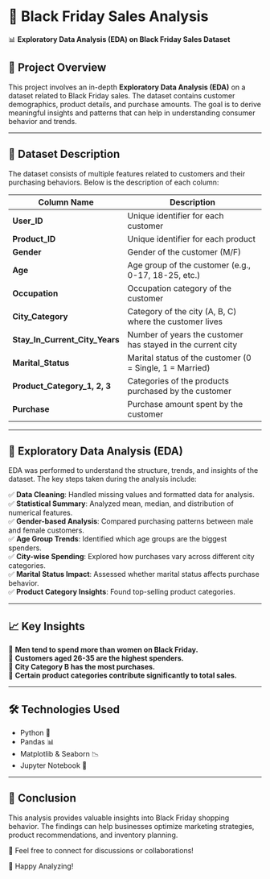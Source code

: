 # 🛒 Black Friday Sales Analysis

📊 **Exploratory Data Analysis (EDA) on Black Friday Sales Dataset**  

## 📌 Project Overview  
This project involves an in-depth **Exploratory Data Analysis (EDA)** on a dataset related to Black Friday sales. The dataset contains customer demographics, product details, and purchase amounts. The goal is to derive meaningful insights and patterns that can help in understanding consumer behavior and trends.  

---

## 📂 Dataset Description  

The dataset consists of multiple features related to customers and their purchasing behaviors. Below is the description of each column:  

| Column Name  | Description  |
|-------------|-------------|
| **User_ID**  | Unique identifier for each customer  |
| **Product_ID**  | Unique identifier for each product  |
| **Gender**  | Gender of the customer (M/F)  |
| **Age**  | Age group of the customer (e.g., 0-17, 18-25, etc.)  |
| **Occupation**  | Occupation category of the customer  |
| **City_Category**  | Category of the city (A, B, C) where the customer lives  |
| **Stay_In_Current_City_Years**  | Number of years the customer has stayed in the current city  |
| **Marital_Status**  | Marital status of the customer (0 = Single, 1 = Married)  |
| **Product_Category_1, 2, 3**  | Categories of the products purchased by the customer  |
| **Purchase**  | Purchase amount spent by the customer  |

---

## 🔎 Exploratory Data Analysis (EDA)  

EDA was performed to understand the structure, trends, and insights of the dataset. The key steps taken during the analysis include:  

✅ **Data Cleaning**: Handled missing values and formatted data for analysis.  
✅ **Statistical Summary**: Analyzed mean, median, and distribution of numerical features.  
✅ **Gender-based Analysis**: Compared purchasing patterns between male and female customers.  
✅ **Age Group Trends**: Identified which age groups are the biggest spenders.  
✅ **City-wise Spending**: Explored how purchases vary across different city categories.  
✅ **Marital Status Impact**: Assessed whether marital status affects purchase behavior.  
✅ **Product Category Insights**: Found top-selling product categories.  

---

## 📈 Key Insights  

📌 **Men tend to spend more than women on Black Friday.**  
📌 **Customers aged 26-35 are the highest spenders.**  
📌 **City Category B has the most purchases.**  
📌 **Certain product categories contribute significantly to total sales.**  

---

## 🛠️ Technologies Used  

- Python 🐍  
- Pandas 📊  
- Matplotlib & Seaborn 📉  
- Jupyter Notebook 📒  

---

## 📢 Conclusion  

This analysis provides valuable insights into Black Friday shopping behavior. The findings can help businesses optimize marketing strategies, product recommendations, and inventory planning.  

📧 Feel free to connect for discussions or collaborations!  

🚀 Happy Analyzing!  

